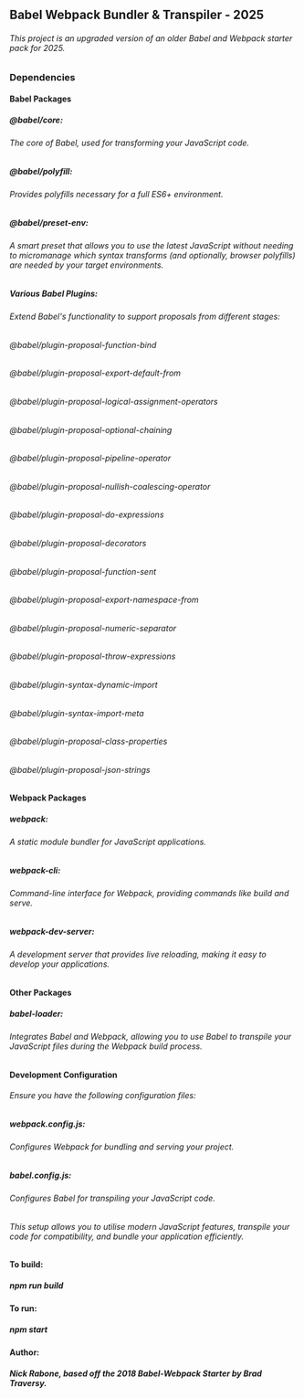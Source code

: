 ## Babel Webpack Bundler & Transpiler - 2025 
###### This project is an upgraded version of an older Babel and Webpack starter pack for 2025.

### Dependencies

#### Babel Packages

##### @babel/core: 
###### The core of Babel, used for transforming your JavaScript code.

##### @babel/polyfill: 
###### Provides polyfills necessary for a full ES6+ environment.

##### @babel/preset-env: 
###### A smart preset that allows you to use the latest JavaScript without needing to micromanage which syntax transforms (and optionally, browser polyfills) are needed by your target environments.

##### Various Babel Plugins: 
###### Extend Babel's functionality to support proposals from different stages:

###### @babel/plugin-proposal-function-bind
###### @babel/plugin-proposal-export-default-from
###### @babel/plugin-proposal-logical-assignment-operators
###### @babel/plugin-proposal-optional-chaining
###### @babel/plugin-proposal-pipeline-operator
###### @babel/plugin-proposal-nullish-coalescing-operator
###### @babel/plugin-proposal-do-expressions
###### @babel/plugin-proposal-decorators
###### @babel/plugin-proposal-function-sent
###### @babel/plugin-proposal-export-namespace-from
###### @babel/plugin-proposal-numeric-separator
###### @babel/plugin-proposal-throw-expressions
###### @babel/plugin-syntax-dynamic-import
###### @babel/plugin-syntax-import-meta
###### @babel/plugin-proposal-class-properties
###### @babel/plugin-proposal-json-strings

#### Webpack Packages

##### webpack: 
###### A static module bundler for JavaScript applications.

##### webpack-cli: 
###### Command-line interface for Webpack, providing commands like build and serve.

##### webpack-dev-server: 
###### A development server that provides live reloading, making it easy to develop your applications.

#### Other Packages

##### babel-loader: 
###### Integrates Babel and Webpack, allowing you to use Babel to transpile your JavaScript files during the Webpack build process.

#### Development Configuration
###### Ensure you have the following configuration files:

##### webpack.config.js: 
###### Configures Webpack for bundling and serving your project.

##### babel.config.js: 
###### Configures Babel for transpiling your JavaScript code.

###### This setup allows you to utilise modern JavaScript features, transpile your code for compatibility, and bundle your application efficiently.

#### To build:
##### npm run build

#### To run:
##### npm start

#### Author:
##### Nick Rabone, based off the 2018 Babel-Webpack Starter by Brad Traversy.
